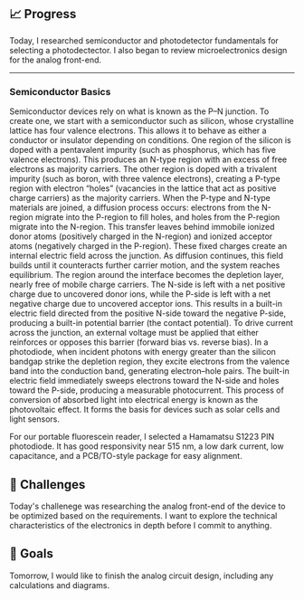 ## 📈 Progress
Today, I researched semiconductor and photodetector fundamentals for selecting a photodectector. I also began to review microelectronics design for the analog front-end.

---

### Semiconductor Basics
Semiconductor devices rely on what is known as the P–N junction. To create one, we start with a semiconductor such as silicon, whose crystalline lattice has four valence electrons. This allows it to behave as either a conductor or insulator depending on conditions. One region of the silicon is doped with a pentavalent impurity (such as phosphorus, which has five valence electrons). This produces an N-type region with an excess of free electrons as majority carriers. The other region is doped with a trivalent impurity (such as boron, with three valence electrons), creating a P-type region with electron “holes” (vacancies in the lattice that act as positive charge carriers) as the majority carriers. When the P-type and N-type materials are joined, a diffusion process occurs: electrons from the N-region migrate into the P-region to fill holes, and holes from the P-region migrate into the N-region. This transfer leaves behind immobile ionized donor atoms (positively charged in the N-region) and ionized acceptor atoms (negatively charged in the P-region). These fixed charges create an internal electric field across the junction. As diffusion continues, this field builds until it counteracts further carrier motion, and the system reaches equilibrium. The region around the interface becomes the depletion layer, nearly free of mobile charge carriers. The N-side is left with a net positive charge due to uncovered donor ions, while the P-side is left with a net negative charge due to uncovered acceptor ions. This results in a built-in electric field directed from the positive N-side toward the negative P-side, producing a built-in potential barrier (the contact potential). To drive current across the junction, an external voltage must be applied that either reinforces or opposes this barrier (forward bias vs. reverse bias). In a photodiode, when incident photons with energy greater than the silicon bandgap strike the depletion region, they excite electrons from the valence band into the conduction band, generating electron–hole pairs. The built-in electric field immediately sweeps electrons toward the N-side and holes toward the P-side, producing a measurable photocurrent. This process of conversion of absorbed light into electrical energy is known as the photovoltaic effect. It forms the basis for devices such as solar cells and light sensors.

For our portable fluorescein reader, I selected a Hamamatsu S1223 PIN photodiode. It has good responsivity near 515 nm, a low dark current, low capacitance, and a PCB/TO-style package for easy alignment. 

## 🧩 Challenges
Today's challenege was researching the analog front-end of the device to be optimized based on the requirements. I want to explore the technical characteristics of the electronics in depth before I commit to anything.

## 🥅 Goals
Tomorrow, I would like to finish the analog circuit design, including any calculations and diagrams.

